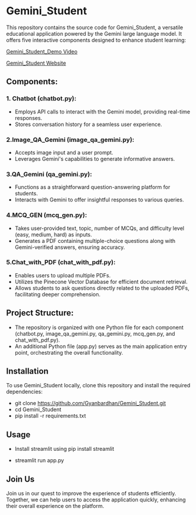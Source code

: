 # Gemini_Student

This repository contains the source code for Gemini_Student, a versatile educational application powered by the Gemini large language model. It offers five interactive components designed to enhance student learning:

[Gemini_Student_Demo Video](https://drive.google.com/file/d/1M1WT-L419ML_j43dQIyABCy8Ni79NyIq/view?usp=sharing)

[Gemini_Student Website](https://huggingface.co/spaces/gyanbardhan123/Gemeni_Student)

## Components:

### 1. Chatbot (chatbot.py):

- Employs API calls to interact with the Gemini model, providing real-time responses.
- Stores conversation history for a seamless user experience.
### 2.Image_QA_Gemini (image_qa_gemini.py):

- Accepts image input and a user prompt.
- Leverages Gemini's capabilities to generate informative answers.
### 3.QA_Gemini (qa_gemini.py):

- Functions as a straightforward question-answering platform for students.
- Interacts with Gemini to offer insightful responses to various queries.
### 4.MCQ_GEN (mcq_gen.py):

- Takes user-provided text, topic, number of MCQs, and difficulty level (easy, medium, hard) as inputs.
- Generates a PDF containing multiple-choice questions along with Gemini-verified answers, ensuring accuracy.
### 5.Chat_with_PDF (chat_with_pdf.py):

- Enables users to upload multiple PDFs.
- Utilizes the Pinecone Vector Database for efficient document retrieval.
- Allows students to ask questions directly related to the uploaded PDFs, facilitating deeper comprehension.

## Project Structure:

- The repository is organized with one Python file for each component (chatbot.py, image_qa_gemini.py, qa_gemini.py, mcq_gen.py, and chat_with_pdf.py).
- An additional Python file (app.py) serves as the main application entry point, orchestrating the overall functionality.

## Installation
To use Gemini_Student locally, clone this repository and install the required dependencies:

- git clone https://github.com/Gyanbardhan/Gemini_Student.git
- cd Gemini_Student
- pip install -r requirements.txt

## Usage
- Install streamlit using pip install streamlit 

- streamlit run app.py

## Join Us
Join us in our quest to improve the experience of students efficiently. Together, we can help users to access the application quickly, enhancing their overall experience on the platform.
